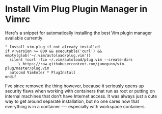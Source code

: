 # Install Vim Plug Plugin Manager in Vimrc

Here's a snippet for automatically installing the best Vim plugin
manager available currently:

```vim
" Install vim-plug if not already installed
if v:version >= 800 && executable('curl') && empty(glob('~/.vim/autoload/plug.vim'))
  silent !curl -fLo ~/.vim/autoload/plug.vim --create-dirs
      \ https://raw.githubusercontent.com/junegunn/vim-plug/master/plug.vim
  autocmd VimEnter * PlugInstall
endif
```

I've since removed the thing however, because it seriously opens up
security flaws when working with containers that run as root or putting
on internal machines that don't have Internet access. It was always just
a cute way to get around separate installation, but no one cares now
that everything is in a container --- especially with workspace
containers.
